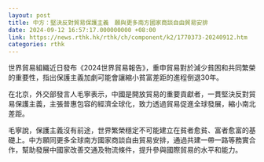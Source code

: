 ```yaml
---
layout: post
title: 中方：堅決反對貿易保護主義　願與更多南方國家商談自由貿易安排
date: 2024-09-12 16:57:17.000000000 +08:00
link: https://news.rthk.hk/rthk/ch/component/k2/1770373-20240912.htm
categories: rthk
---
```


世界貿易組織近日發布《2024世界貿易報告》，重申貿易對於減少貧困和共同繁榮的重要性，指出保護主義加劇可能會讓縮小貧富差距的進程倒退30年。

在北京，外交部發言人毛寧表示，中國是開放貿易的重要貢獻者，一貫堅決反對貿易保護主義，主張普惠包容的經濟全球化，致力透過貿易促進全球發展，縮小南北差距。

毛寧說，保護主義沒有前途，世界繁榮穩定不可能建立在貧者愈貧、富者愈富的基礎上。中方願同更多全球南方國家商談自由貿易安排，通過共建一帶一路等務實合作，幫助發展中國家改善交通及物流條件，提升參與國際貿易的水平和能力。
